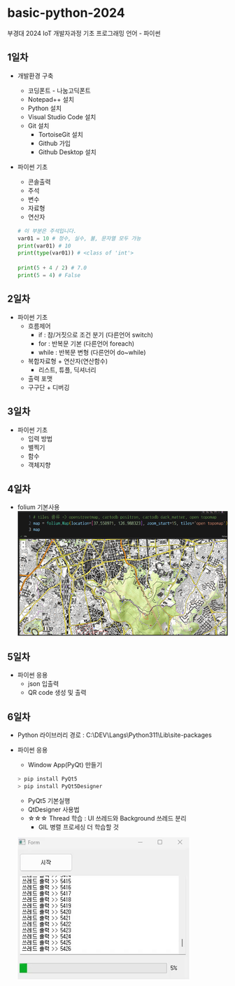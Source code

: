 # basic-python-2024
부경대 2024 IoT 개발자과정 기초 프로그래밍 언어 - 파이썬

## 1일차
- 개발환경 구축
    - 코딩폰트 - 나눔고딕폰트
    - Notepad++ 설치
    - Python 설치
    - Visual Studio Code 설치
    - Git 설치
        - TortoiseGit 설치
        - Github 가입
        - Github Desktop 설치

- 파이썬 기초
    - 콘솔출력
    - 주석
    - 변수
    - 자료형
    - 연산자

    ```python
    # 이 부분은 주석입니다.
    var01 = 10 # 정수, 실수, 불, 문자열 모두 가능
    print(var01) # 10
    print(type(var01)) # <class of 'int'>

    print(5 + 4 / 2) # 7.0
    print(5 = 4) # False
    ```

## 2일차
- 파이썬 기초
    - 흐름제어
        - if : 참/거짓으로 조건 분기 (다른언어 switch)
        - for : 반복문 기본 (다른언어 foreach)
        - while : 반복문 변형 (다른언어 do~while)
    - 복합자료형 + 연산자(연산함수)
        - 리스트, 튜플, 딕셔너리
    - 출력 포맷
    - 구구단 + 디버깅

## 3일차
- 파이썬 기초
    - 입력 방법
    - 별찍기
    - 함수
    - 객체지향

## 4일차
- folium 기본사용
    ![folium사용법](https://raw.githubusercontent.com/breadcoffee/basic-python-2024/main/images/Image_folium_map.png)

## 5일차
- 파이썬 응용
    - json 입출력
    - QR code 생성 및 출력

## 6일차
- Python 라이브러리 경로 : C:\DEV\Langs\Python311\Lib\site-packages

- 파이썬 응용
     - Window App(PyQt) 만들기

    ```python
    > pip install PyQt5
    > pip install PyQt5Designer
    ```

    - PyQt5 기본실행
    - QtDesigner 사용법
    - ☆☆☆ Thread 학습 : UI 쓰레드와 Background 쓰레드 분리
        - GIL 병렬 프로세싱 더 학습할 것

    ![Thread 예제](https://raw.githubusercontent.com/breadcoffee/basic-python-2024/main/images/python_Thread.gif)
